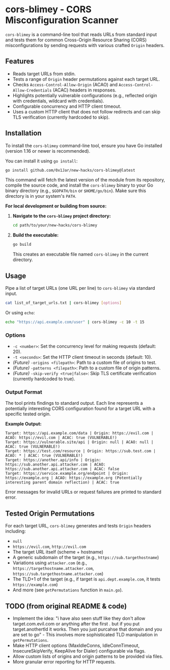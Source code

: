 # cors-blimey - CORS Misconfiguration Scanner

`cors-blimey` is a command-line tool that reads URLs from standard input and tests them for common Cross-Origin Resource Sharing (CORS) misconfigurations by sending requests with various crafted `Origin` headers.

## Features

*   Reads target URLs from stdin.
*   Tests a range of `Origin` header permutations against each target URL.
*   Checks `Access-Control-Allow-Origin` (ACAO) and `Access-Control-Allow-Credentials` (ACAC) headers in responses.
*   Highlights potentially vulnerable configurations (e.g., reflected origin with credentials, wildcard with credentials).
*   Configurable concurrency and HTTP client timeout.
*   Uses a custom HTTP client that does not follow redirects and can skip TLS verification (currently hardcoded to skip).

## Installation

To install the `cors-blimey` command-line tool, ensure you have Go installed (version 1.16 or newer is recommended).

You can install it using `go install`:
```bash
go install github.com/0x1Jar/new-hacks/cors-blimey@latest
```
This command will fetch the latest version of the module from its repository, compile the source code, and install the `cors-blimey` binary to your Go binary directory (e.g., `$GOPATH/bin` or `$HOME/go/bin`). Make sure this directory is in your system's `PATH`.

**For local development or building from source:**

1.  **Navigate to the `cors-blimey` project directory:**
    ```bash
    cd path/to/your/new-hacks/cors-blimey
    ```
2.  **Build the executable:**
    ```bash
    go build
    ```
    This creates an executable file named `cors-blimey` in the current directory.

## Usage

Pipe a list of target URLs (one URL per line) to `cors-blimey` via standard input.

```bash
cat list_of_target_urls.txt | cors-blimey [options]
```

Or using `echo`:
```bash
echo "https://api.example.com/user" | cors-blimey -c 10 -t 15
```

### Options

*   `-c <number>`: Set the concurrency level for making requests (default: 20).
*   `-t <seconds>`: Set the HTTP client timeout in seconds (default: 10).
*   *(Future)* `-origins <filepath>`: Path to a custom file of origins to test.
*   *(Future)* `-patterns <filepath>`: Path to a custom file of origin patterns.
*   *(Future)* `-skip-verify <true|false>`: Skip TLS certificate verification (currently hardcoded to true).

### Output Format

The tool prints findings to standard output. Each line represents a potentially interesting CORS configuration found for a target URL with a specific tested origin.

**Example Output:**
```
Target: https://api.example.com/data | Origin: https://evil.com | ACAO: https://evil.com | ACAC: true (VULNERABLE!)
Target: https://vulnerable.site/api | Origin: null | ACAO: null | ACAC: true (VULNERABLE!)
Target: https://test.com/resource | Origin: https://sub.test.com | ACAO: * | ACAC: true (VULNERABLE!)
Target: https://another.api/info | Origin: https://sub.another.api.attacker.com | ACAO: https://sub.another.api.attacker.com | ACAC: false
Target: https://service.example.org/endpoint | Origin: https://example.org | ACAO: https://example.org (Potentially interesting parent domain reflection) | ACAC: true
```
Error messages for invalid URLs or request failures are printed to standard error.

## Tested Origin Permutations

For each target URL, `cors-blimey` generates and tests `Origin` headers including:
*   `null`
*   `https://evil.com`, `http://evil.com`
*   The target URL itself (scheme + hostname)
*   A generic subdomain of the target (e.g., `https://sub.targethostname`)
*   Variations using `attacker.com` (e.g., `https://targethostname.attacker.com`, `https://sub.targethostname.attacker.com`)
*   The TLD+1 of the target (e.g., if target is `api.dept.example.com`, it tests `https://example.com`)
*   And more (see `getPermutations` function in `main.go`).

## TODO (from original README & code)
*   Implement the idea: "i have also seen stuff like they don't allow target.com.evil.com or anything after the first . but if you put target.anothertld it works. Then you just purcahse that domain and you are set to go" - This involves more sophisticated TLD manipulation in `getPermutations`.
*   Make HTTP client options (MaxIdleConns, IdleConnTimeout, InsecureSkipVerify, KeepAlive for Dialer) configurable via flags.
*   Allow custom lists of origins and origin patterns to be provided via files.
*   More granular error reporting for HTTP requests.
